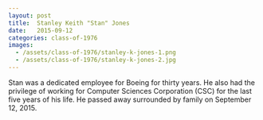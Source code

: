 ```yaml
---
layout: post
title:  Stanley Keith "Stan" Jones
date:   2015-09-12
categories: class-of-1976
images:
  - /assets/class-of-1976/stanley-k-jones-1.png
  - /assets/class-of-1976/stanley-k-jones-2.jpg
---
```

Stan was a dedicated employee for Boeing for thirty years. He also had the privilege of working for Computer Sciences Corporation (CSC) for the last five years of his life. He passed away surrounded by family on September 12, 2015.
